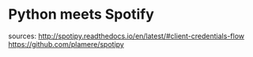 # Python meets Spotify
sources:
http://spotipy.readthedocs.io/en/latest/#client-credentials-flow
https://github.com/plamere/spotipy
